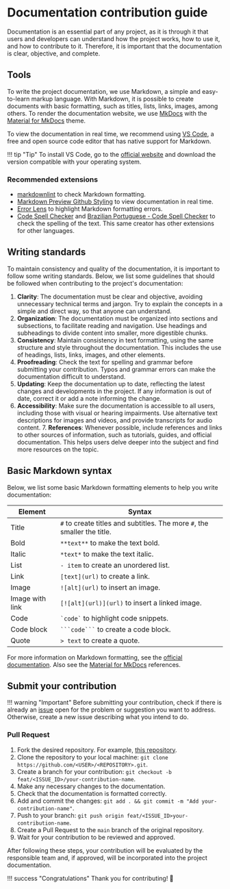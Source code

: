 # Documentation contribution guide

Documentation is an essential part of any project, as it is through it that users and developers can understand how the project works, how to use it, and how to contribute to it. Therefore, it is important that the documentation is clear, objective, and complete.

## Tools

To write the project documentation, we use Markdown, a simple and easy-to-learn markup language. With Markdown, it is possible to create documents with basic formatting, such as titles, lists, links, images, among others. To render the documentation website, we use [MkDocs](https://www.mkdocs.org/) with the [Material for MkDocs](https://squidfunk.github.io/mkdocs-material/) theme.

To view the documentation in real time, we recommend using [VS Code](https://code.visualstudio.com/), a free and open source code editor that has native support for Markdown.

!!! tip "Tip"
    To install VS Code, go to the [official website](https://code.visualstudio.com/) and download the version compatible with your operating system.

### Recommended extensions

- [markdownlint](https://marketplace.visualstudio.com/items?itemName=DavidAnson.vscode-markdownlint) to check Markdown formatting.
- [Markdown Preview Github Styling](https://marketplace.visualstudio.com/items?itemName=bierner.markdown-preview-github-styles) to view documentation in real time.
- [Error Lens](https://marketplace.visualstudio.com/items?itemName=usernamehw.errorlens) to highlight Markdown formatting errors.
- [Code Spell Checker](https://marketplace.visualstudio.com/items?itemName=streetsidesoftware.code-spell-checker) and [Brazilian Portuguese - Code Spell Checker](https://marketplace.visualstudio.com/items?itemName=streetsidesoftware.code-spell-checker-portuguese-brazilian) to check the spelling of the text. This same creator has other extensions for other languages.

## Writing standards

To maintain consistency and quality of the documentation, it is important to follow some writing standards. Below, we list some guidelines that should be followed when contributing to the project's documentation:

1. **Clarity**: The documentation must be clear and objective, avoiding unnecessary technical terms and jargon. Try to explain the concepts in a simple and direct way, so that anyone can understand.
2. **Organization**: The documentation must be organized into sections and subsections, to facilitate reading and navigation. Use headings and subheadings to divide content into smaller, more digestible chunks.
3. **Consistency**: Maintain consistency in text formatting, using the same structure and style throughout the documentation. This includes the use of headings, lists, links, images, and other elements.
4. **Proofreading**: Check the text for spelling and grammar before submitting your contribution. Typos and grammar errors can make the documentation difficult to understand.
5. **Updating**: Keep the documentation up to date, reflecting the latest changes and developments in the project. If any information is out of date, correct it or add a note informing the change.
6. **Accessibility**: Make sure the documentation is accessible to all users, including those with visual or hearing impairments. Use alternative text descriptions for images and videos, and provide transcripts for audio content. 7. **References**: Whenever possible, include references and links to other sources of information, such as tutorials, guides, and official documentation. This helps users delve deeper into the subject and find more resources on the topic.

## Basic Markdown syntax

Below, we list some basic Markdown formatting elements to help you write documentation:

| Element | Syntax |
| --- | --- |
| Title | `#` to create titles and subtitles. The more `#`, the smaller the title. |
| Bold | `**text**` to make the text bold. |
| Italic | `*text*` to make the text italic. |
| List | `- item` to create an unordered list. |
| Link | `[text](url)` to create a link. |
| Image | `![alt](url)` to insert an image. |
| Image with link | `[![alt](url)](url)` to insert a linked image. |
| Code | `` `code` `` to highlight code snippets. |
| Code block | `` ```code``` `` to create a code block. |
| Quote | `> text` to create a quote. |

For more information on Markdown formatting, see the [official documentation](https://www.markdownguide.org/basic-syntax/). Also see the [Material for MkDocs](https://squidfunk.github.io/mkdocs-material/reference/) references.

## Submit your contribution

!!! warning "Important"
    Before submitting your contribution, check if there is already an [issue](https://github.com/TableRise/docs/issues) open for the problem or suggestion you want to address. Otherwise, create a new issue describing what you intend to do.

### Pull Request

1. Fork the desired repository. For example, [this repository](https://github.com/TableRise/docs).
2. Clone the repository to your local machine: `git clone https://github.com/<USER>/<REPOSITORY>.git`.
3. Create a branch for your contribution: `git checkout -b feat/<ISSUE_ID>/your-contribution-name`.
4. Make any necessary changes to the documentation.
5. Check that the documentation is formatted correctly.
6. Add and commit the changes: `git add . && git commit -m "Add your-contribution-name"`.
7. Push to your branch: `git push origin feat/<ISSUE_ID>your-contribution-name`.
8. Create a Pull Request to the `main` branch of the original repository.
9. Wait for your contribution to be reviewed and approved.

After following these steps, your contribution will be evaluated by the responsible team and, if approved, will be incorporated into the project documentation.

!!! success "Congratulations"
    Thank you for contributing! 🚀
